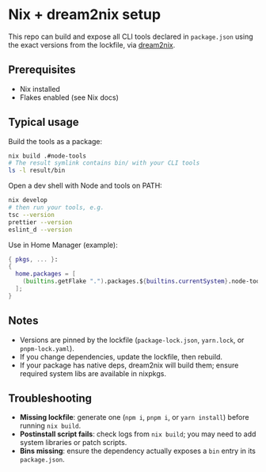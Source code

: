 # Nix + dream2nix setup

This repo can build and expose all CLI tools declared in `package.json` using the exact versions from the lockfile, via [dream2nix].

## Prerequisites
- Nix installed
- Flakes enabled (see Nix docs)

## Typical usage

Build the tools as a package:
```bash
nix build .#node-tools
# The result symlink contains bin/ with your CLI tools
ls -l result/bin
```

Open a dev shell with Node and tools on PATH:

```bash
nix develop
# then run your tools, e.g.
tsc --version
prettier --version
eslint_d --version
```

Use in Home Manager (example):

```nix
{ pkgs, ... }:
{
  home.packages = [
    (builtins.getFlake ".").packages.${builtins.currentSystem}.node-tools
  ];
}
```

## Notes

* Versions are pinned by the lockfile (`package-lock.json`, `yarn.lock`, or `pnpm-lock.yaml`).
* If you change dependencies, update the lockfile, then rebuild.
* If your package has native deps, dream2nix will build them; ensure required system libs are available in nixpkgs.

## Troubleshooting

* **Missing lockfile**: generate one (`npm i`, `pnpm i`, or `yarn install`) before running `nix build`.
* **Postinstall script fails**: check logs from `nix build`; you may need to add system libraries or patch scripts.
* **Bins missing**: ensure the dependency actually exposes a `bin` entry in its `package.json`.

[dream2nix]: https://github.com/nix-community/dream2nix

